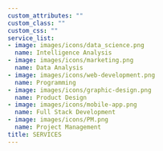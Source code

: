 ```yaml
---
custom_attributes: ""
custom_class: ""
custom_css: ""
service_list:
- image: images/icons/data_science.png
  name: Intelligence Analysis
- image: images/icons/marketing.png
  name: Data Analysis
- image: images/icons/web-development.png
  name: Programming
- image: images/icons/graphic-design.png
  name: Product Design
- image: images/icons/mobile-app.png
  name: Full Stack Development
- image: images/icons/PM.png
  name: Project Management
title: SERVICES
---
```

